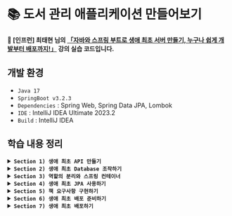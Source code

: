 # 📚 도서 관리 애플리케이션 만들어보기
#### 📣 [인프런] 최태현 님의 [「자바와 스프링 부트로 생애 최초 서버 만들기, 누구나 쉽게 개발부터 배포까지!」](https://inf.run/Hywa) 강의 실습 코드입니다.

## 개발 환경
* `Java 17`
* `SpringBoot v3.2.3`
* `Dependencies` : Spring Web, Spring Data JPA, Lombok
* `IDE` : IntelliJ IDEA Ultimate 2023.2
* `Build` : IntelliJ IDEA

## 학습 내용 정리

<details>
  
**<summary> `Section 1) 생애 최초 API 만들기` </summary>**
### ✔️ 스프링 프로젝트 시작하기
#### 스프링 프로젝트를 시작하는 첫 번째 방법
* 이미 만들어져 있는 스프링 프로젝트를 다운받아 IntelliJ를 통해 열기
* 다운로드가 완료되면, LibraryAppApplication 클래스를 찾아 실행 (경로 : src/main/java/패키지명/LibraryAppApplication.java)


#### 스프링 프로젝트를 시작하는 두 번째 방법
* [spring initializr](https://start.spring.io/) 이용하기
  ##### 1️⃣ 빌드 툴 설정
  ##### 2️⃣ 언어 선택
  ##### 3️⃣ 스프링 부트 버전 선택
  * 옆에 알파벳이 붙지 않은 가장 최신 버전 선택하기 ➡️ 알파벳이 붙어있다는 의미는 아직 개발 중이거나 테스트 중인 오픈베타버전으로 안정성이 떨어질 수 있음
  ##### 4️⃣ 프로젝트 메타 데이터 작성
  * Group : 프로젝트 그룹
  * Artifact : 최종 결과물의 이름
  * Name : 프로젝트 이름
  * Description : 프로젝트 설명
  * Package name : 패키지 이름
  * Packaging : 패키징 방법 (➡️ Spring Boot는 톰캣이 내장되어 있어 Jar 선택)
  * Java : 자바 버전
  ##### 5️⃣ 의존성 설정
  * 프로젝트에서 사용하는 라이브러리/프레임워크 설정
    * 📚 라이브러리 : 프로그래밍을 개발할 때 미리 만들어져 있는 기능을 가져다 사용하는 것
    * 📚 프레임워크 : 프로그래밍을 개발할 때 미리 만들어져 있는 구조에 코드를 가져다 끼워 넣는 것

  이렇게 설정을 모두 마쳤으면, Generate를 눌러 프로젝트를 만들어주자. 다운로드 된 압축 파일을 해제하고 적절한 위치로 옮겨 IntelliJ로 열어주면 된다 !

### ✔️ @SpringBootApplication과 서버
LibraryAppApplication 클래스를 살펴보자.

```java
@SpringBootApplication
public class LibraryAppApplication {
  public static void main(String[] args) {
    SpringApplication.run(LibraryAppApplication.class, args);
  }
}
```
* `@SpringBootApplication` : 스프링을 실행시키기 위해 필요한 다양한 설정들을 자동으로 해주는 애노테이션
* `class` : Java에서 모든 코드는 class 안에 있어야 하고, static 메서드인 main 메서드가 이 안에 존재
* `SpringApplication.run(LibraryAppApplication.class, args);` : 서버를 실행하는 코드

#### 🙋🏻 서버란 무엇일까?
* 어떠한 기능을 제공하는 프로그램
* 클라이언트로부터 요청을 받아 결과 반환

### ✔️ 클라이언트가 컴퓨터를 통해 서버에 요청하는 과정 알아보기
#### 🙋🏻 네트워크란 무엇일까? 
<p>네트워크를 이해하기 위해 A 부족과 B 부족이 존재하는 이세계를 생각해보자. </p>
<p>이세계는 주소 체계와 택배 시스템이 잘 발달되어 있어 주소를 통해 택배를 보낼 수 있다고 하자.</p>

```text
B부족 감자동 곰로 13번길 2에 사는 둘째  
```

<p>하지만 이렇게 복잡한 주소 체계는 외우기 어렵다 💦 '파란집에 사는 둘째'라고 더 간단하게 부를 수 있다.</p>

<p>이세계 뿐만 아니라 현실 세계도 마찬가지다 ! 현실 세계의 컴퓨터는 각각 고유 주소 (IP)를 가지고 있다. 그리고 택배 시스템처럼 인터넷이 잘 발달되어 있어 우리는 인터넷을 통해 데이터를 주고 받을 수 있다.</p>

```text
IP 244.66.51.9, port : 3000 
```
<p>여기서 port 번호는 '파란집에 사는 둘째'이고, IP는 자세한 주소를 나타낸다. </p>
<p>BUT, 우리는 인터넷에 접속할 때 일반적으로 IP 주소와 port 번호를 입력하지 않는다. 아래와 같이 도메인 이름을 입력하여 접속할 것이다. (➡️ DNS : Domain Name System)</p>

```text
spring.com:3000 
```

### ✔️ HTTP와 API란 무엇인가?!
#### 🙋🏻 HTTP는 무엇일까?
<p>우리는 택배를 보내려면 운송장이라는 표준이 있어야 한다.</p>

```text
내놓아라 파란집 둘째, 포션 빨강색 2개
```

* `내놓아라` : 운송장을 받는 사람에게 요청하는 **행위**
* `파란집` : 운송장이 가는 집
* `둘째` : 운송장을 받는 사람
* `포션` : 운송장을 받는 사람에게 원하는 **자원**
* `빨강색 2개` : 자원의 세부 조건

여기서 행위와 자원은 빨간집에 운송장을 보내기 전에 **약속**해야 한다.

<p>현실 세계에도 데이터를 받는 표준인 HTTP(HyperText Transfer Protocol)가 존재한다. </p>

#### 예시 1️⃣

  ```text
  GET /portion?color=red&count=2
  Host: spring.com:3000
  ```
  
  * `GET` : HTTP 요청을 받는 컴퓨터에게 요청하는 행위 (**HTTP Method**)
  * `/portion` : HTTP 요청을 받는 컴퓨터에게 원하는 자원 (**Path**)
  * `?`, `&` : 구분 기호
  * `color=red`, `count=2` : 자원의 세부 조건 (**Query String**)
  * `Host: spring.com:3000` : HTTP 요청을 받는 컴퓨터와 프로그램 정보

#### 예시 2️⃣

  ```text
  POST /oak/leather
  Host: spring.com:3000

  오크가죽정보
  ```
  
  * `POST` : HTTP 요청을 받는 컴퓨터에게 요청하는 행위 (**HTTP Method**)
  * `/oak/leather` : HTTP 요청을 받는 컴퓨터에게 원하는 자원 (**Path**)
  * `오크가죽정보` : 실제 저장할 오크 가죽 정보 (**Body**)
  * `Host: spring.com:3000` : HTTP 요청을 받는 컴퓨터와 프로그램 정보

  현실 세계에서도 마찬가지로 행위와 자원은 HTTP 요청을 보내기 전에 약속해야 한다.

#### 📚 정리
* 정보를 보내는 방법 2가지 존재 (➡️ Query String & Body)
  * `GET`(데이터 요청), `DELETE`(데이터 삭제) : Query String
  * `POST`(데이터 저장), `PUT`(데이터 수정) : Body

#### 🙋🏻 API(Application Programming Interface)는 무엇일까?
<p>클라이언트와 서버는 HTTP를 주고 받으며 기능을 수행하는데, 이때 정해진 규칙을 의미하는 API</p>

##### HTTP 요청 문법
* 첫째줄 : HTTP Method와 Path, (Query)를 작성하고 필요하다면 HTTP Version도 작성
* 둘째줄 : Header 영역으로, 어디로 보낼지 도메인 + 포트 번호로 Host 작성 (여러 줄 가능)
* Body가 있을 경우, 한 줄 띄우고 작성 (여러 줄 가능)

##### URL (Uniform Resource Locator)

```text
프로토콜://도메인(혹은 IP주소):포트번호/자원경로?쿼리(추가정보)
```

##### HTTP 응답
<p>우리는 HTTP 요청 방법에 대해 살펴보았다.</p>

#### 🙋🏻 그럼 들어온 요청에 대한 응답은 어떻게 하는 걸까?
* `서버` : 요청에 대한 응답을 제공하는 컴퓨터
  * ✨ **상태 코드**를 통해 응답
  * 응답시, Body에 추가 정보 담을 수 있음
  * HTTP 요청과 동일한 구조
    * 첫째줄 : 상태 코드
    * 둘째줄 : Header 영역 (여러 줄 가능)
    * Body가 있을 경우, 한 줄 띄우고 작성 (여러 줄 가능)   

* `클라이언트` : 요청을 한 컴퓨터

### ✔️ API 개발하고 테스트하기

<p>API를 개발하기 전에는 API 스펙을 살펴봐야 한다. </p>
<p>HTTP Method와 path를 결정하고, 데이터를 전달하기 위해 쿼리를 사용할 것인지 아니면 바디를 사용할 것인지, 결과는 어떤 형태로 줄 것인지를 고민해서 결정해야 한다.</p>

#### 1️⃣ GET API
  #### ➕ 덧셈 API
  * HTTP Method : `GET`
  * HTTP Path : `/add`
  * 쿼리 사용
    * `int number1`
    * `int number2`
  * 결과 반환
    * `int 쿼리로 들어온 두 숫자의 합`   

  #### 📍 Controller 
  * `@RestController` : 주어진 class를 Controller로 등록 (Controller : API의 진입 지점)
  * `@GetMapping(“/add”)` : 아래 함수를 HTTP Method가 `GET` 이고, HTTP path가 `/add`인 API로 지정
  * `@RequestParam` : 주어진 쿼리를 함수 파라미터로 넣음
    * 단일 타입으로 넣을 수도 있지만, request DTO를 생성하여 객체 넣기도 가능 (➡️ 이때 애노테이션 생략) 

#### 2️⃣  API
<p>HTTP Body 사용법 연습을 위해 곱셈 기능을 로 작성해보자. (원래  API는 어떤 값을 저장한다는 의미이기 때문에 적절한 방법은 아니다 😅)</p>
  
  #### ➕ 곱셈 API
  * HTTP Method : `POST`
  * HTTP Path : `/multiply`
  * HTTP Body (JSON)
    
    ```text
    {
      “number1”: 숫자,
      “number2”: 숫자
    }
    ```

    * JSON (**J**ava**S**cript **O**bject **N**otation)
      * 중괄호를 사용하여 `"key": "value"`로 표기하는 객체 표기법
      * 쉼표로 속성 구분
      * Java의 Map<Object, Object>와 유사
  * 결과 반환
    * `Body로 들어온 두 숫자의 곱`   

  #### 📍 Controller 
  * `@PostMapping(“/multiply”)` : 아래 함수를 HTTP Method가 `POST` 이고, HTTP path가 `/multiply`인 API로 지정
  * `@RequestBody` : HTTP Body로 들어오는 JSON을 파라미터로 넘긴 객체(DTO)로 변경
    * DTO에는 JSON의 key값이 명시되어야 하며, 각 속성은 key값과 동일하게, 타입도 value의 타입에 따라 작성 

### ✔️ 도서 관리 어플리케이션 API 개발
#### 주요 기능
* 👤 `사용자`
  * 도서관 사용자를 등록할 수 있습니다.
  * 등록된 사용자 목록을 조회할 수 있습니다.
  * 사용자의 이름을 변경할 수 있습니다.
  * 등록된 사용자를 삭제할 수 있습니다.
 
* 📖 `도서`
  * 도서관에 책을 등록 및 삭제할 수 있습니다.
  * 사용자는 등록된 도서를 대출/반납할 수 있습니다.
    * 다른 사용자가 대여 중인 책은 빌릴 수 없습니다.  

#### 📍 도서관 사용자 등록 
  #### 👤 유저 생성 API
  * HTTP Method : `POST`
  * HTTP Path : `/user`
  * HTTP Body (JSON)
  
    ```text
      {
        “name”: String (null X),
        “age”: Integer
      }
    ```
    * String : null 허용 ➡️ 검증 로직 필요
    * Integer : null 허용 (int : null 허용 X)
    
  * 결과 반환 X
    * `200 OK` 상태 코드

   
  #### 로직
   ##### 1️⃣ API 호출
   ##### 2️⃣ User 클래스의 인스턴스 생성
   ##### 3️⃣ 생성한 데이터 List에 저장

   ```java
      @RestController
      public class UserController {
        private final List<User> users = new ArrayList<>();

        @PostMapping("/user")
        public void saveUser(@RequestBody UserCreateRequest request) {
          User newUser = new User(request.getName(), request.getAge());
          users.add(newUser);
        }
      }
   ```

#### 📍 사용자 목록 조회
  #### 👤 유저 조회 API
  * HTTP Method : `GET`
  * HTTP Path : `/user`
  * 쿼리 : X (➡️ API 호출시, 전체 User 데이터를 줄 것이므로)
  * 결과 반환

    ```text
      [{
        “id”: Long,
        “name”: String (null X),
        “age”: Integer
      }, ...]
    ```
  ##### 🤔 어떻게 결과를 JSON으로 반환할 수 있을까?
  <p>파라미터로 넘기는 객체(DTO)에 getter가 있다면, Controller에서 객체를 반환시 JSON으로 응답이 가능하다. </p>
  
  ➡️ `@RestController`를 클래스에 붙여준 덕분에 가능한 일 !
  
  ##### 🤔 Id는 무엇일까?
  <p>Id란 데이터 별로 겹치지 않는 유일한 번호를 의미한다. API 스펙에 Id가 있다는 것은 User 별로 고유한 번호를 API 응답 결과로 반환하기 위함이다.</p>
  <p>여기서는 List에 담겨 있는 User의 순서를 Id로 설정하자.</p>

  #### 로직
   ##### 1️⃣ API 호출
   ##### 2️⃣ List로 저장된 유저 정보 반환

   ```java
        @GetMapping("/user")
        public List<UserResponse> getUsers() {
          List<UserResponse> responses = new ArrayList<>();
          for (int i = 0; i < users.size(); i++) {
            responses.add(new UserResponse(i + 1, users.get(i)));
          }
          return responses;
        }
   ```


### 📚 Section 1 학습 내용
#### 1️⃣ 스프링 프로젝트를 시작하고 실행할 수 있다.
#### 2️⃣ 네트워크, IP, 도메인, 포트, HTTP 요청과 응답 구조, 클라이언트 - 서버 구조, API와 같은 기반 지식을 배울 수 있었다.
#### 3️⃣ Spring Boot에서 GET API와 POST API를 만드는 방법에 대해 학습하였다.

#### ⚠️ 우리가 개발한 API의 문제점
<p>User 정보는 메모리에서만 유지되고 있기 때문에 서버를 재시작하면, User 정보가 날라간다 !</p>
<p>따라서 데이터가 날라가는 문제점을 해결하기 위해 DB를 사용해보자.</p>
 
</details>


<details>
  
**<summary> `Section 2) 생애 최초 Database 조작하기` </summary>**
### ✔️ Database와 MySQL
<p>지금까지 우리는 User 정보를 RAM (임시 기억 장치)에 저장했다. 그래서 서버가 종료되면, RAM에 있는 모든 정보가 사라져 User 정보가 날라갔다.</p>
<p>데이터가 날라가지 않도록 하기 위해 DISK (장기 기억 장치)에 정보를 저장할 수 있도록 해보자. 이럴 때 사용하는 것이 Database이다 !</p>

#### 📍 Database
<p>Database란, 데이터를 구조화 시켜 저장하는 장치이다. 대표적으로 RDB의 MySQL이 있다.</p>

  * RDB (Relational Database) : 데이터를 표처럼 구조화 시켜 저장 (예 : MySQL)
  * SQL (Structured Query Language) : 표처럼 구조화된 데이터를 조회하는 언어

<p>MySQL을 사용해 데이터에 접근해보자.</p>

### ✔️ MySQL에서 테이블 만들기
#### 📍 DDL (Data Definition Language)
  * 데이터베이스 만들기
  ```sql
  $> create database [데이터베이스 이름];
  ```

  * 데이터베이스 목록 보기
  ```sql
  $> show databases;
  ```

  * 데이터베이스 지우기
  ```sql
  $> drop databases [데이터베이스 이름];
  ```

  * 데이터베이스 접속하기
  ```sql
  $> use [데이터베이스 이름];
  ```

  * 테이블 목록 보기
  ```sql
  $> show tables;
  ```

  * 테이블 만들기
  ```sql
  $> create table [테이블 이름] ( 
  [필드1 이름] [타입] [부가조건], 
  [필드2 이름] [타입] [부가조건], 
  ...
  primary key ([필드이름]) 
  );
  ``` 

  * 테이블 제거하기
  ```sql
  $> drop table [테이블 이름];
  ```

#### 📍 MySQL 타입 살펴보기
  ##### 정수 타입
  * tinyint : 1byte
  * int : 4byte
  * bigint : 8byte
  
  ##### 실수 타입
  * double : 8byte
  * decimal(A, B) : 소수점을 B개 가지고 있는 전체 A자리 실수

  ##### 문자열 타입
  * char(A) : A글자가 들어갈 수 있는 고정된 문자열
  * varchar(A) : 최대 A글자가 들어갈 수 있는 문자열

  ##### 날짜, 시간 타입
  * date : `yyyy-MM-dd`
  * time : `HH:mm:ss`
  * datetime : `yyyy-MM-dd HH:mm:ss`

### ✔️ 테이블 데이터 조작하기
#### 📍 DML (Data Manipulation Language)
  * 데이터 삽입
  ```sql
  $> INSERT INTO [테이블 이름] (필드1이름, 필드2이름, ...) VALUES (값1, 값2, ...)
  ```

  * 데이터 조회
  ```sql
  $> SELECT * FROM [테이블 이름]; # * 대신 필드 이름 작성 가능
  ```

  ```sql
  # 특정 조건을 걸어 조회
  $> SELECT * FROM [테이블 이름] WHERE [조건];
  ```

  * 데이터 업데이트
  ```sql
  $> UPDATE [테이블 이름]
  SET 필드1이름=값, 필드2이름=값, ... WHERE [조건];
  # [조건]이 없으면, 모든 데이터 업데이트
  ```

  * 데이터 삭제
  ```sql
  $> DELETE FROM [테이블 이름] WHERE [조건];
  # [조건]이 없으면, 모든 데이터 삭제
  ```

### ✔️ Spring에서 Database 사용하기
#### 📍`application.yml` 파일 만들기
* `application.properties`에 DB 설정 정보 기입도 가능
  ```yml
  spring:
    datasource:
      url: "jdbc:mysql://localhost/library"
      username: "root"
      password: "1234"
      driver-class-name: com.mysql.cj.jdbc.Driver
  ```
  * url : 연결할 데이터베이스 주소
    * `jdbc:mysql://` : jdbc를 이용해 mysql 접근
    * `localhost` : 접근하려는 mysql은 localhost에 있음
    * `/library` : 접근하려는 데이터베이스는 library
  * username : mysql에 접근하기 위한 계정명
  * password : mysqp에 접근하기 위한 비밀번호
  * driver-class-name : 데이터베이스 접근시 사용할 프로그램 

#### 📍 유저 생성 API 리팩토링
  ##### 1️⃣ User 테이블 생성
  ##### 2️⃣ JdbcTemplate을 이용해 sql 날리기
  * JdbcTemplate을 final 변수를 만들고 생성자를 만들어두면, 스프링이 알아서 JdbcTemplate을 넣어줌
  ##### 3️⃣ sql을 문자열로 입력 후, 값이 들어갈 부분에 ? 넣기
  * ? 사용시, 유동적으로 값 변경 가능
  * 이 문자열을 JdbcTemplate의 update 메서드에 담음 (➡️ JdbcTemplate의 update 메서드는 insert, update, delete 쿼리에 적용 가능)  

#### 📍 유저 조회 API 리팩토링
  ```java
  jdbcTemplate.query(sql, RowMapper 구현 익명클래스)
  ```
  * query를 사용하면, select 쿼리를 날릴 수 있음
  * 구현 익명클래스 안에는 ResultSet에 getType("필드이름")을 사용해 실제 값을 가져올 수 있음
    * 익명클래스는 람다식을 이용하면 더 간단하게 표현 가능 !

### ✔️ 유저 업데이트 API, 삭제 API 개발과 테스트
#### 📍 도서관 사용자 이름 변경 
  #### 👤 유저 업데이트 API
  * HTTP Method : `PUT`
  * HTTP Path : `/user`
  * HTTP Body (JSON)
  
    ```text
      {
        "id": Long,
        "name": String
      }
    ```
    
  * 결과 반환 X
    * `200 OK` 상태 코드
   
  #### 로직
   ##### 1️⃣ API 호출
   ##### 2️⃣ UPDATE 쿼리를 통해 jdbcTemplate의 update 메서드에 넘겨줌

   ```java
      @RestController
      public class UserController {
        @PutMapping("/user")
        public void updateUser(@RequestBody UserUpdateRequest request) {
          String sql = "UPDATE user SET name = ? WHERE id = ?";
          jdbcTemplate.update(sql, request.getName(), request.getId());
      }
   ```

#### 📍 도서관 사용자 삭제 
  #### 👤 유저 삭제 API
  * HTTP Method : `DELETE`
  * HTTP Path : `/user`
  * 쿼리
    * 문자열 name (삭제할 사용자 이름) 
  * 결과 반환 X
    * `200 OK` 상태 코드
   
  #### 로직
   ##### 1️⃣ API 호출
   ##### 2️⃣ DELETE 쿼리를 통해 jdbcTemplate의 update 메서드에 넘겨줌

   ```java
      @RestController
      public class UserController {
        @DeleteMapping("/user")
        public void deleteUser(@RequestParam String name) {
          String sql = "DELETE FROM user WHERE name = ?";
          jdbcTemplate.update(sql, name);
      }
   ```

### ✔️ 유저 업데이트 API, 삭제 API 예외 처리하기
<p>존재하지 않는 유저를 업데이트나 삭제하려고 할 때, 예외가 발생하도록 수정해보자.</p>
  
   ```java
     String readSql = "SELECT * FROM user WHERE id = ?";
     boolean isUserNotExist = jdbcTemplate.query(readSql, (rs, rowNum) -> 0, request.getId()).isEmpty();
     if (isUserNotExist) {
       throw new IllegalArgumentException();
     }
   ```

  #### 로직
   ##### 1️⃣ id를 기준으로 유저가 존재하는지 확인하는 sql을 날려 DB 데이터 유무 체크 
   ##### 2️⃣ 있으면 다음 로직 수행, 없으면 예외 발생
   
### 📚 Section 2 학습 내용
#### 1️⃣ 데이터베이스를 통해 서버 재시작하면 데이터가 사라지는 문제를 해결할 수 있었다.
#### 2️⃣ SQL을 이용하여 MySQL 데이터베이스를 조작할 수 있다.
#### 3️⃣ 스프링 서버를 이용해 데이터베이스에 접근하고 데이터를 저장, 조회, 업데이트, 삭제할 수 있다.
#### 4️⃣ API 예외 상황을 이해하고 예외를 처리할 수 있다.

#### ⚠️ 우리가 개발한 API의 문제점
<p>한 클래스인 Controller가 많은 역할을 담당하며, 여러 비즈니스 로직이 통합되어 있다.</p>
<p>추가로 구현해야 할 요구사항이 늘어날수록 코드 수정은 복잡해질 것이다. 따라서 이런 문제를 어떻게 해결할 수 있을지 고민해보자.</p>
</details>


<details>
  
**<summary> `Section 3) 역할의 분리와 스프링 컨테이너` </summary>**
### ✔️ Clean Code의 중요성
<p>코드란, 요구사항을 표현하는 언어이다. 개발자의 중요한 업무 중 하나는 요구사항 구현을 위해 코드를 읽고 작성한다는 것이다.</p>
<p>여기서 핵심은 읽는다는 것이다 ! 다른 사람이 작성한 코드를 읽는 경우가 많고, 내가 오래 전에 작성한 기억나지 않는 코드를 읽을 때도 있다.</p>
<p>🌟 따라서 누구나 쉽게 코드를 읽고 이해할 수 있도록 클린 코드 작성은 중요하다 🌟</p>

#### 📍 Clean Code
<p>클린 코드 가이드 라인을 살펴보자.</p>

* 함수는 최대한 작게 만들고 한 가지 일만 수행하는 것이 좋다.
* 클래스는 작아야 하며 하나의 책임만을 가져야 한다.

<p>지금까지 작성한 Controller 클래스는 3가지 역할을 담당하고 있다.</p>

    1. API 진입 지점
    2. 예외 처리
    3. DB 통신

<p>♻️ Controller를 3단 분리 해보자</p>

### ✔️ Controller 3단 분리하기
#### 📍 Layered Architecture
<p>Controller, Service, Repository 각 클래스가 각자의 역할을 가지고 겹겹이 쌓인 구조</p>
  
  ##### Controller
  * 클라이언트의 요청 및 응답 처리
  * Service에게 요청에 대한 처리 전담
  
  ##### Service
  * 사용자 요구사항 처리
  * DB 정보 필요시, Repository에게 전담
  * Controller와 Repository 사이를 연결하는 역할
  
  ##### Repository
  * DB 관리 (연결, 해제, 자원 관리)
  * DB CRUD (Create, Read, Update, Delete) 작업 처리

### ✔️ UserController와 스프링 컨테이너
#### 📍 UserController
이전에 작성한 `UserController`를 살펴보면, 의아한 부분이 존재한다.

   ```java
    @RestController
    public class UserController {

     private final UserService userService;

     public UserController(JdbcTemplate jdbcTemplate) {
       this.userService = new UserService(jdbcTemplate);
     }

    }
   ```

  <p> 🙋🏻 현재 UserController에 존재하는 메서드를 API의 진입 지점으로 사용하고 있다. 상식적으로 클래스 안에 있는 함수를 사용하기 위해서 객체화 (인스턴스화)가 필요하다 !</p> 
  
    🤔 질문 1. UserController를 현재 객체화 하지 않고 있는데, 어떻게 API의 진입 지점으로 사용하는 것일까?

  
  <p> 🙋🏻 UserController의 생성자는 JdbcTemplate을 의존하고 있다. 하지만 우리는 JdbcTemplate에 대해 처리한 적이 없다 !</p>
  
     🤔 질문 2. UserController는 어떻게 JdbcTemplate을 가져오는 걸까?

#### 📍 `@RestController`  
<p>이 애노테이션은 UserController 클래스를 API의 진입 지점으로 만들어 줄 뿐만 아니라, 스프링 빈으로 등록 시켜준다. </p>

#### 🫛 스프링 빈
<p>우리가 스프링 부트로 만든 프로젝트를 실행하면, 서버가 동작하게 된다. 그러면 서버 내부에 거대한 컨테이너를 만들어준다. 그리고 컨테이너 안에는 클래스가 들어가게 되는데, 이 클래스를 스프링 빈이라고 부른다 !</p> 

<p>클래스가 들어갈 때, 이 빈을 식별할 수 있는 이름이나 타입과 함께 다양한 정보들을 함께 저장한다. 이때 인스턴스화도 함께 이루어지게 된다.</p>

<p>JdbcTemplate 역시 스프링 빈으로 등록되어 있기 때문에 스프링 컨테이너 내부에 존재하게 된다.</p>

#### 따라서 스프링 컨테이너는 `UserController`를 인스턴스화 할 때, `JdbcTemplate`을 컨테이너 내부에서 찾아서 가져올 수 있었던 것이다 ! 

     🤔 그럼 누가 JdbcTemplate을 스프링 빈으로 등록해준걸까?

<p>바로 build.gradle의 spring-boot-starter-data-jpa 의존성이 JdbcTemplate을 스프링 빈으로 미리 등록해준 것이다. </p>

   ```gradle
    dependencies {
      implementation 'org.springframework.boot:spring-boot-starter-data-jpa'
    }
   ```

<p>위의 내용을 정리해보자 ! 우리가 서버를 시작하게 되면 다음과 같은 일이 순차적으로 일어난다.</p>

    1. 스프링 컨테이너 시작
    2. 기본적으로 많은 스프링 빈이 컨테이너에 등록됨
    3. 개발자가 직접 설정해준 스프링 빈 등록
    4. 필요한 의존성 자동 설정

#### 🫛 Repository와 Service 스프링 빈 등록하기
<p>Repository와 Service를 스프링 빈으로 등록하는 방법은 아주 간단하다 !</p>

##### Repository 클래스는 `@Repository` 애노테이션을 클래스 위에 붙여주고, Service 클래스는 `@Service` 애노테이션을 클래스 위에 붙여주기만 하면 빈으로 등록이 된다. 

##### 그럼 이제 `Controller` 입장에서도 `Service`가 스프링 빈이니 굳이 직접 `new` 연산자를 통해 인스턴스화 해줄 필요가 없다 ! 컨테이너가 알아서 처리해줄 것이다.

##### 또한 `Repository`가 `JdbcTemplate`을 직접 가지고 있기 때문에 `Controller`는 `JdbcTemplate`를 가지고 있을 필요가 없어지게 된다. 그럼 `Controller`는 아래와 같이 변경될 것이다.

#### 📍 UserController
   ```java
    @RestController
    public class UserController {

     private final UserService userService;

     public UserController(UserService userService) {
       this.userService = userService;
     }

    }
   ```

#### `Controller` - `Service` - `Repository` 클래스가 스프링 빈으로 등록되는 과정을 정리해보자.
<p>스프링 서버가 시작되면,</p>

    1. 의존성에 의해 빈으로 등록된 JdbcTemplate이 스프링 컨테이너로 들어간다.
    2. JdbcTemplate의 의존성을 가진 UserRepository가 빈으로 등록된다.
    3. UserRepository를 의존하는 UserService가 빈으로 등록된다.
    4. UserService를 의존하는 UserController가 빈으로 등록된다.

#### 🤔 코드가 깔끔해진 것 같긴 한데 ... 스프링 컨테이너를 사용하는 이유에 대해 자세히 알아보자 !

### ✔️ 스프링 컨테이너
<p>아래와 같은 요구사항이 있다고 하자.</p>

> 책 이름을 메모리에 저장하는 API를 구현하라. Controller만 스프링 빈으로 등록하고 Service와 Repository는 스프링 빈이 아니어야 한다.

<p>우리는 먼저 Book 객체를 만들고 BookController, BookService, BookMemoryRepository를 만들 것이다. 그리고 BookMemoryRepository를 의존하는 BookService는 아래와 같이 객체를 생성할 것이다.</p>

#### 📍 BookService
   ```java
    public class BookService {
      private final BookMemoryRepository bookRepository = new BookMemoryRepository();
    }
   ```

<p>이제 Memory가 아닌 MySQL과 같은 DB를 사용하기로 요구사항이 변경되었다고 가정하자. 그리고 JdbcTemplate은 Repository가 바로 설정할 수 있다고 하자. 그럼 아래와 같은 일이 일어날 것이다.</p>

    1. BookMemoryRepository 대신 BookMySqlRepository가 새로 생길 것이다.
    2. Repository가 변경됨에 따라 BookService도 변경될 것이다.

#### 🤔 Repository의 역할만 변경하고 싶은데 Service 변경을 최소화할 수 있는 방법은 없을까?
  
  #### 📍 Java의 인터페이스
  <p>인터페이스를 도입하게 되면 코드는 아래와 같이 변경된다.</p>

  ##### 📍 BookService
  ```java
    public class BookService {
      private final BookRepository bookRepository = new BookMemoryRepository();
    }
   ```

  ##### 📍 BookRepository
  ```java
    public interface BookRepository {
      public void save(String bookName);
    }
   ```

  ##### 📍 BookMemoryRepository
  ```java
    public class BookMemoryRepository implements BookRepository {
      private final List<String> books = new ArrayList();

      @Override
      public void save(String bookName) {
        books.add(bookName);
      }

    }
   ```  

  ##### 📍 BookMySqlRepository
  ```java
    public class BookMySqlRepository implements BookRepository {
      private final List<String> books = new ArrayList();

      @Override
      public void save(String bookName) {
        // jdbcTemplate.....
      }

    }
   ```

<p>인터페이스의 도입으로 Service 코드 변경을 최소화 하였다 !</p>

##### 만약 Repository를 쓰는 Service 코드가 수백 개 클래스에 있다면, Repository 변경시 Service 코드를 하나하나 수정하는 것은 여전히 어려울 것이다 😢

#### 🤔 그렇다면 Repository를 변경하더라도 Service를 완전히 변경하지 않는 방법은 없을까?
<p>➡️ 이 고민에 대한 해결책이 바로 스프링 컨테이너이다 !</p>

#### 📍 제어의 역전(IoC, Inversion of Control)

> 스프링 컨테이너가 Service 대신 Repository를 인스턴스화 해주고, 그때 그때 알아서 어떤 Repository 클래스를 사용할지 결정해주는 방식

#### 📍 의존성 주입(DI, Dependency Injection)

> * 스프링 컨테이너가 Repository 클래스를 선택해서 Service에 넣어주는 과정
> * `@Primary` 애노테이션을 이용해 우선권 제어 가능

### ✔️ 스프링 컨테이너를 다루는 방법
<p>스프링 빈으로 등록하는 또다른 방법과 스프링 빈을 주입받는 방법을 살펴보자.</p>

#### 🫛 스프링 빈으로 등록하기
  ##### 📍`@Configuration`, `@Bean`
  > * `@Configuration` : 클래스에 붙여주는 애노테이션,  `@Bean`과 함께 사용
  > * `@Bean` : 메서드에 붙여주는 애노테이션, 해당 메서드에서 반환되는 객체를 스프링 빈으로 등록, 스프링 컨테이너가 필요한 의존성 주입 가능

  #### 🤔 우리는 앞서 `@Service`, `@Repository` 애노테이션을 붙여 스프링 빈으로 등록했는데 이 애노테이션은 언제 사용하는 걸까? `@Configuration` + `@Bean` 애노테이션은 또 언제 사용하는 걸까?
  
  <p>정리하면 아래와 같다.</p>
  
  > * `@Service`, `@Repository` : 개발자가 직접 만든 클래스를 스프링 빈으로 등록할 때
  > * `@Configuration` + `@Bean` : 외부 라이브러리나 프레임워크에 만들어져 있는 클래스를 스프링 빈으로 등록할 때
  
  ##### 📍 `@Component`
  > * 주어진 클래스를 컴포넌트로 간주
  > * 스프링 서버 시작할 때 컴포넌트 자동 감지
  > * Controller, Service, Repository가 모두 아니고 개발자가 직접 작성한 클래스를 스프링 빈으로 등록할 때 사용 
  > * `@RestController` / `@Service` / `@Repository` / `@Configuration` 모두 `@Component` 애노테이션을 가지고 있어 지금까지 스프링 서버 실행시 애노테이션이 자동 감지 되었던 것이다 😲

#### 🫛 스프링 빈 주입 받기
  <p>빈을 주입받는 방법은 3가지가 존재한다.</p>
  
  ##### 1️⃣ 생성자를 이용한 주입 방법 (권장)
  ##### 2️⃣ setter와 `@Autowired`
  ```java
    private JdbcTemplate jdbcTemplate;

    @Autowired // 스프링 컨테이너에 있는 스프링 빈을 찾아 setter에 넣어주는 애노테이션
    public void setJdbcTemplate(JdbcTemplate jdbcTemplate) {
      this.jdbcTemplate = jdbcTemplate;
    }
  ```
  
  ##### 3️⃣ 필드에 직접 `@Autowired` 사용
  ```java
    @Autowired
    private JdbcTemplate jdbcTemplate;
  ```

  ##### 📍 `@Qualifier`
  > * `@Primary` 애노테이션이 없는 상황에서 주입 받는 쪽이 특정 스프링 빈을 선택할 수 있게 해주는 애노테이션
  > * 스프링 빈을 사용하는 쪽과 스프링 빈을 등록하는 쪽 모두 사용 가능 ➡️ `@Qualifier` 애노테이션에 적어준 값이 같은 것끼리 연결

  #### 🤔 그렇다면 `@Primary`와 `@Qualifier` 애노테이션 중 누가 우선순위가 높을까?
  > 스프링 빈을 사용하는 쪽에서 직접 적어준 `@Qualifier`가 이긴다 !

### 📚 Section 3 학습 내용
#### 1️⃣ 클린코드의 중요성에 대해 이해하고, 기존 Controller 코드를 Layered Architecture로 분리했다.
#### 2️⃣ 스프링 컨테이너와 스프링 빈이 무엇인지 알아보고, 어떤 애노테이션을 통해 주입 받고 빈으로 등록할 수 있는지 학습하였다.
</details>


<details>
  
**<summary> `Section 4) 생애 최초 JPA 사용하기` </summary>**
### ✔️ 문자열 SQL 직접 사용의 한계
  <p>지금까지 우리는 데이터베이스에 접근하기 위해 Repository에 직접 SQL을 작성하였다. 하지만 이렇게 문자열로 작성하면 다음과 같은 문제가 발생할 수 있다.</p>

  ##### 1️⃣ 문자열을 직접 작성하기 때문에 오타가 날 수 있으며, 실수를 인지하는 시점이 느리다.
  ##### 2️⃣ 특정 데이터베이스에 종속적이기 때문에 데이터베이스 변경이 어려울 수 있다.
  ##### 3️⃣ 보통 테이블당 기본적으로 CRUD 쿼리를 작성하게 되는데, 단순 반복 작업이 많아지게 된다.
  ##### 4️⃣ 데이터베이스의 테이블과 객체는 패러다임이 다르다. (예 : 연관관계, 상속)

  <p>이런 어려움 속에서 등장한 것이 바로 JPA이다 !</p>

  #### 📍 JPA (Java Persistence API)
  > * 자바 진영의 ORM (Object-Relational Mapping) 기술 표준
  > * 객체와 관계형 데이터베이스의 테이블을 짝지어 데이터를 영구적으로 저장할 수 있도록 정한 Java 진영의 규칙
  > * Hibernate : JPA를 구현한 구현체, 내부적으로 JDBC 사용

### ✔️ 테이블에 대응되는 Entity Class 만들기
  <p>이제 User 테이블과 User 클래스를 매핑시켜보자 !</p>
  
  ##### 1️⃣ User 객체에 `@Entity` 애노테이션 붙이기
  > 🙋🏻 Entity란?
  > * 저장되고 관리되어야 하는 데이터
  > * 서버가 동작할 때 User 객체와 User 테이블을 같은 것으로 간주

  ##### 2️⃣ User 테이블에만 존재하는 id를 User 객체에 추가하기
  <p>현재 User 테이블은 id가 primary key이고, auto_increment가 적용되어 있다. 이 부분을 자바 코드에 적용하기위해 아래와 같은 애노테이션을 User 객체에 추가하자.</p> 
  
  > `@Id` : 이 필드를 primary key로 간주
  
  > `@GeneratedValue`
  > * primary key는 데이터베이스에서 자동으로 생성해주기 때문에 필요한 애노테이션
  > * 데이터베이스마다 다른 자동 생성 전략 (MySQL의 auto_increment는 IDENTITY 전략과 매칭 

  ##### ⚠️ JPA에 의해 테이블과 매핑된 객체는 기본 생성자 반드시 필요

  ##### 3️⃣ `@Column` 애노테이션 추가
  >* nullable : 필드에 null이 들어갈 수 있는지 여부
  >* length : 길이 제한
  >* name : 데이터베이스에서의 Column 이름 설정 (➡️ 필드 이름과 동일할 경우 생략 가능)
  
  #### 📍 User 객체
  ```java
    @Entity
    public class User {
        
      @Id
      @GeneratedValue(strategy = GenerationType.IDENTITY)
      private Long id = null;

      @Column(nullable = false, length = 20, name = "name")
      private String name;
      private Integer age;

      protected User() {}
      ...
    }
   ```  

  ##### 4️⃣ `application.yml`에 JPA 설정하기
  ```yml
    spring:
     jpa:
      hibernate:
        ddl-auto: none
      properties:
        hibernate:
          show_sql: true
          format_sql: true
          dialect: org.hibernate.dialect.MySQLDialect
   ```  
    
  * **`ddl-auto`** : 스프링이 시작할 때 DB에 있는 테이블을 어떻게 처리할 것인지에 대한 옵션
    * create : 기존 테이블이 있다면, 삭제 후 다시 생성
    * create-drop : 스프링이 종료될 때 테이블 삭제
    * update : 객체와 테이블이 다른 부분만 변경
    * validate : 객체와 테이블이 동일한지 확인
    * none : 아무런 조치 X

  * **`show_sql`** : JPA를 사용해 DB에 SQL을 날릴 때, SQL을 보여줄지 결정
  * **`format_sql`** : JPA를 사용해 DB에 SQL을 날릴 때, SQL 포맷팅 여부 결정
  * **`dialect`** : JPA가 알아서 DB끼리 다른 SQL 수정

### ✔️ Spring Data JPA를 이용해 자동으로 쿼리 날리기
  <p>이제 직접 SQL을 작성하지 않고 JPA를 이용하여 유저 생성/조회/업데이트 기능을 리팩토링해보자 !</p> 

  ##### 1️⃣ domain 계층에 JpaRepository를 상속 받는 UserRepository 인터페이스 생성
  ```java
    public interface UserRepository extends JpaRepository<User, Long> {
    }
   ``` 

  ##### 2️⃣ 서비스 코드에서 해당 UserRepository로 의존성 주입
  ##### 📍 UserService (유저 생성)
  ```java
    public void saveUser(UserCreateRequest request) {
      userRepository.save(new User(request.getName(), request.getAge()));
    }
  ``` 

  > * JpaRepository를 상속 받은 UserRepository에 내장되어 있는 save 메서드 사용
  > * User 객체 생성 후 실제 DB에 저장

  ##### 📍 UserService (유저 조회)
  ```java
    public List<UserResponse> getUsers() {
      return userRepository.findAll().stream()
              .map(user -> new UserResponse(user.getId(), user.getName(), user.getAge()))
              .collect(Collectors.toList());
    }
  ``` 

  > * JpaRepository를 상속 받은 UserRepository에 내장되어 있는 findAll 메서드 사용
  > * 모든 유저 데이터를 조회하는 SQL이 날라가고 List<User> 반환
  > * List<User>를 UserResponse로 변경하여 전달

  ##### 📍 UserService (유저 업데이트)
  ```java
    public void updateUser(UserUpdateRequest request) {
      User user = userRepository.findById(request.getId()).orElseThrow(IllegalArgumentException::new);
      user.updateName(request.getName());
    
      userRepository.save(user);
    }
  ``` 

  > * JpaRepository를 상속 받은 UserRepository에 내장되어 있는 findById 기능 사용
  > * id로 1개의 User 데이터를 가져오는 SQL이 날라가고 User 반환
  > * orElseThrow를 사용하여 User가 비어있는 경우 예외 발생
  > * User가 있다면 updateName이라는 메서드가 실행되고, save를 통해 업데이트 내용 저장

  #### 🤔 그럼 이렇게 메서드를 통해 쿼리 작성 없이 쿼리가 날라갈 수 있는 이유는 무엇일까?
  #### ➡️ JPA를 이용하는 Spring Data JPA가 자동으로 처리해준 것 !
  > Spring Data JPA : 복잡한 JPA 코드를 스프링과 함께 쉽게 사용할 수 있도록 도와주는 라이브러리

  <p>즉, 전체적인 구조를 살펴보면 Spring Data JPA가 JPA라는 규칙을 사용하는데 이 규칙은 Hibernate가 구현했고, Hibernate는 구현할 때 JDBC를 사용한다 !</p>

### ✔️ Spring Data JPA를 이용해 다양한 쿼리 작성하기
  <p>이제 삭제 기능을 Spring Data JPA로 변경해보자. 삭제는 요청으로 들어온 유저의 이름이 존재하는지 확인하고, 유저가 존재한다면 delete 쿼리를 날리고 없으면 예외를 날리게 된다.</p>
  
  ##### 📍 UserService (유저 삭제)
  ```java
    public void deleteUser(String name) {
      User user = userRepository.findByName(name).orElseThrow(IllegalArgumentException::new);
    
      userRepository.delete(user);
    }
  ```

  ##### 📍 UserRepository
  ```java
    public interface UserRepository extends JpaRepository<User, Long> {

      Optional<User> findByName(String name);
    }
  ```  

  > findByName
  > * 기본으로 제공하는 메서드가 아닌 직접 인터페이스에 정의한 메서드 (함수 이름만 작성하면, 알아서 SQL 조립)
  > * 이름을 기준으로 User 데이터를 조회하여 User 객체 반환 (User 정보가 없으면, null 반환)

  > delete
  > * 기본으로 제공해주는 메서드

  #### 📍 Spring Data JPA의 추가적인 쿼리 작성법
  <p>findByName처럼 우리가 일정한 규칙에 맞게 인터페이스에 정의하면 쿼리들을 제공해준다. 그 규칙들을 살펴보자. By 앞과 뒤에 어떤 단어가 들어가는지에 따라 쿼리를 마음껏 만들어낼 수 있다.</p>
  <p>By 앞에는 다음과 같은 구절이 들어갈 수 있다.</p>
  
  > * find : 1건을 가져옴, 객체나 Optional<타입> 반환
  > * findAll : 쿼리의 결과물이 N개인 경우 사용, List<타입> 반환
  > * exists : 쿼리 결과가 존재하는지 확인, boolean 타입 반환
  > * count : SQL의 결과 개수를 셈, long 타입 반환 

  <p>By 뒤에는 필드 이름이 들어간다. 조건이 여러개일 경우 And 혹은 Or로 조합될 수 있다.</p>
  
  > * GreaterThan : 초과
  > * GreaterThanEqual : 이상
  > * LessThan : 미만
  > * LessThanEqual : 이하
  > * Between : 사이에
  > * StartsWith : ~로 시작하는
  > * EndsWith : ~로 끝나는

### ✔️ 트랜잭션
  #### 🤔 트랜잭션이란 무엇일까? 한가지 예시를 통해 살펴보자.
  <p>인터넷 쇼핑몰 사이트를 운영한다고 가정하자. 물건을 주문하면 Service 계층에서는 다음과 같은 일을 처리한다.</p>
  
  > 결제가 완료되면,
  > 1. 주문 기록을 저장한다.
  > 2. 포인트를 올려준다.  
  > 3. 구매 기록을 저장한다.

  <p>물건을 주문하는 과정에서 주문 기록 저장과 포인트 저장까지는 성공했는데, 구매 기록을 저장하는 과정에서 에러가 발생해 저장이 성공적으로 이루어지지 않았다면 어떻게 될까?</p>
  <p>이런 문제를 해결하기 위해 '트랜잭션'이라는 개념이 등장한다 !</p>

  > 트랜잭션
  > * 여러 SQL을 사용해야 할 때 한 번에 성공시키거나, 하나라도 실패하면 모두 실패시키는 기능 
  > * 쪼갤 수 없는 업무의 최소 단위
  > * 모든 과정이 정상적으로 수행되었다면 `commit`, 하나라도 실패했다면 `rollback`

### ✔️ 트랜잭션 적용과 영속성 컨텍스트
  <p>Spring Data JPA에서 트랜잭션 적용은 대상 메서드에 @Transactional 애노테이션을 붙여주면 된다. 데이터 변경 없이 조회 기능만 있을 때 readOnly 옵션을 줄 수 있다.</p>
  
  > `readOnly` : 데이터 변경을 위한 불필요한 기능이 빠지게 되어 약간의 성능적 이점이 있음
  
  #### ⚠️ `@Transactional` 애노테이션은 Unchecked Exception에 대해서만 rollback이 일어난다 !

  #### 📍 영속성 컨텍스트
  > * 테이블과 매핑된 Entity 객체를 관리 및 보관
  > * 스프링에서는 트랜잭션을 사용하면 영속성 컨텍스트가 생겨나고, 트랜잭션이 종료되면 영속성 컨텍스트가 종료됨

  #### 📍 영속성 컨텍스트의 특징
  ##### 1️⃣ 변경 감지 (Dirty Check)
  > 영속성 컨텍스트 안에서 불러와진 Entity는 명시적으로 save를 해주지 않더라도 **알아서 변경을 감지**하여 저장할 수 있게 해줌
  
  ##### 2️⃣ 쓰기 지연
  > 트랜잭션이 commit 되는 시점에 SQL을 모아서 한 번에 처리하여 통신 횟수가 줄어듦
  
  ##### 3️⃣ 1차 캐싱
  > * Id를 기준으로 Entity를 기억
  > * 동일한 쿼리를 여러 번 실행할 때 최초 1회만 쿼리가 나가고 이후 영속성 컨텍스트가 보관하고 있는 데이터 활용
  > * 캐싱된 객체는 완전 동일함 

### 📚 Section 4 학습 내용
  #### 1️⃣ 문자열 SQL 직접 사용의 한계를 이해하고 해결책인 JPA, Hibernate, Spring Data JPA가 무엇인지 알게 되었다.
  
  #### 2️⃣ Spring Data JPA를 이용해 데이터를 생성, 조회, 수정, 삭제할 수 있다.

  #### 3️⃣ 트랜잭션의 필요성에 대해 이해하고, 스프링에서 트랜잭션을 제어하는 방법을 학습하였다.

  #### 4️⃣ 영속성 컨텍스트와 트랜잭션의 관계를 이해하고, 영속성 컨텍스트의 특징을 알아 보았다.
</details>

<details>
  
**<summary> `Section 5) 책 요구사항 구현하기` </summary>**
<p>지금까지 학습한 내용을 바탕으로 책을 등록하고 대출, 반납할 수 있는 기능을 만들어보자.</p>

### ✔️ 책 생성 API 개발하기
  #### 📍 API 스펙
  * HTTP Method : `POST`
  * HTTP Path : `/book`
  * HTTP Body (JSON)
      
      ```text
      {
        “name": String // 책 이름
      }
      ```
  * 결과 반환 X
    * `200 OK` 상태 코드

  #### 📍 개발하기
  ##### 1️⃣ 테이블 설계

  ```sql
  create table book(
    id bigint auto_increment,
    name varchar(255),
    primary key (id)
  );
```

  > **id**
  > * 모든 테이블에는 자동 증가하는 아이디 필요
  
  > **책 이름 최대 255자**
  > * JPA 사용시 `@Column` 애노테이션을 쓰게 되는데, 길이 제한 기본값이 255자 ➡️ `@Column` 생략 가능
  > * 문자열 필드는 최적화를 해야 하는 경우가 아니라면, 여유롭게 설정하는 것이 좋음 ➡️ 테이블의 스키마(DDL)를 바꾸는 일이 생각보다 어려울 수 있음
  
  ##### 2️⃣ JPA 객체 생성
  > book 테이블을 기반으로 Book 객체 만들기 (➡️ domain 객체)
  
  ##### 3️⃣ BookRepository / DTO / Controller / Service 생성

### ✔️ 책 대출 API 개발하기
  #### 📍 요구사항
  * 사용자는 책을 빌릴 수 있다.
    * 다른 사람이 대여 중인 책은 빌릴 수 없다.   

  #### 📍 API 스펙
  * HTTP Method : `POST`
  * HTTP Path : `/book/loan`
  * HTTP Body (JSON)
      
      ```text
      {
        “username": String
        “bookname": String      
      }
      ```
  * 결과 반환 X
    * `200 OK` 상태 코드

  #### 📍 개발하기
  ##### 1️⃣ 테이블 설계
  <p>어떤 유저가 어떤 책을 빌리고 반납했는지 확인할 수 있는 테이블 추가적으로 설계하기</p>

  ```sql
  create table user_loan_history(
    id bigint auto_increment,
    user_id bigint,
    book_name varchar(255),
    is_return tinyint(1),
    primary key (id)
  );
  ```

  > **id**
  > * 모든 테이블에는 자동 증가하는 아이디 필요

  > **user_id**
  > * 어떤 유저가 빌렸는지 알 수 있도록 유저 id 필드 생성

  > **book_name**
  > * 유저가 어떤 책을 빌렸는지 알 수 있도록 책 이름 필드 생성

  > **is_return**
  > * 유저가 빌린 책이 대출 중인지, 반납 완료했는지 확인하는 필드
  > * 값이 0이면 대출 중, 값이 1이면 반납 완료
  
  
  ##### 2️⃣ JPA 객체 생성
  > * user_loan_history 테이블을 기반으로 UserLoanHistory 객체 만들기 (➡️ domain 객체)
  > * tinyint형을 쓰고 있는 is_return 필드를 boolean에 매핑하게 되면, DB에 0이 들어갈 경우 false, 1이 들어갈 경우 true로 생각함
  
  ##### 3️⃣ UserLoanHistoryRepository / DTO / Controller / Service 생성
    1. Controler에서 API를 받아 HTTP 파싱 후, POST /book/loan으로 연결
    2. HTTP Body에 들어있는 JSON을 BookLoanRequest로 변경해주고, 그 정보를 BookService로 넘겨줌
    3. Service 계층에서는 Transactional을 관리해주고, repository 호출
      
      a. 책 정보 가져오기
      b. 대출 기록 정보를 확인해서 대출 중인지 확인
      c. 대출 중이라면 예외를 발생시키고, 그렇지 않다면 유저 정보 가져오기
      d. 유저 정보와 책 정보를 기반으로 대출 기록 생성

### ✔️ 책 반납 API 개발하기
  #### 📍 요구사항
  * 사용자는 책을 반납할 수 있다.

  #### 📍 API 스펙
  * HTTP Method : ` PUT`
  * HTTP Path : `/book/return`
  * HTTP Body (JSON)
      
      ```text
      {
        “username": String
        “bookname": String      
      }
      ```
  * 결과 반환 X
    * `200 OK` 상태 코드

  #### 📍 개발하기
  ##### 1️⃣ JPA 객체 생성
  > 대출 기능과 스펙이 동일하더라도 DTO가 다르면, 둘 중 하나의 기능에 변화가 생겼을 때 한 부분에만 코드 추가가 가능하면서 다른 한 쪽에 영향을 미치지 않음 ➡️ 스펙이 동일하더라도 다른 DTO 객체를 만들자 !
  
  ##### 2️⃣ Controller 생성
  
  ##### 3️⃣ Service 생성
    1. Controler에서 API를 받아 HTTP 파싱 후, POST /book/return으로 연결
    2. HTTP Body에 들어있는 JSON을 BookReturnRequest로 변경해주고, 그 정보를 BookService로 넘겨줌
    3. Service 계층에서는 Transactional을 관리해주고, repository 호출
      
      a. userName을 가지고 유저를 찾아서 userId를 가져옴
      b. userId와 bookName을 통해 대출 기록 확인
      c. 대출 기록 반납 처리 (➡️ isReturn을 true로 변경)

### ✔️ 객체지향적으로 개발하기
  #### 📍 대출 및 반납 기능
  > **현재**
  > * 객체끼리 직접 협업하는 것이 아닌 중간에 Service를 거치는 절차지향적인 방법으로 구성되어 있음

  #### 📍 개선하기
  <p>기존 코드를 JPA 연관관계를 활용하여 객체지향적인 방식으로 변경해보자.</p>

  > **같은 도메인 내에 있는 객체끼리 협업하도록 만들어보자.**
  > * 대출 : User만 가져와서 바로 대출 처리
  > * 반납 : User만 가져와서 바로 반납 처리

  <p>🙋🏻 코드 개선에 앞서 객체지향적 설계의 핵심 개념인 JPA 연관관계에 대해 살펴보자 !</p>

### ✔️ JPA 연관관계
  > * 두 도메인 (객체, 테이블)이 서로 논리적인 의미를 갖고 양쪽을 참조하는 관계
  > * 객체 지향 프로그램에서 객체들이 서로 연관관계를 맺는 방법과 RDB에서 테이블들이 연관관계를 맺는 방법은 다름 ➡️ 이 간극을 채워주기 위한 기술이 ORM이며, ORM 기술의 Java 표준 명세가 JPA !

  #### ⚠️ 연관관계 매핑 시 고려사항
  #### 1. 방향
  > * 객체는 참조용 필드를 가지고 있는 객체만 연관된 객체를 조회할 수 있으므로 방향이 존재한다.
  > * 양방향 : 두 객체가 서로 참조하는 관계
  > * 단방향 : 한 객체에서 다른 객체만 참조하는 관계  
  
  #### 2. 다중성
  > 연관관계는 다음과 같은 다중성이 존재한다.
  > * 일대일(1:1, OneToOne)
  > * 일대다(1:N, OneToMany)
  > * 다대일(N:1, ManyToOne)
  > * 다대다(N:M, ManyToMany) : 구조가 복잡하고, 테이블이 직관적으로 매핑되지 않아 사용 권장 ✖️

  > 예) 일대다 혹은 다대일의 경우, N쪽에 @ManyToOne 애노테이션을 붙여주고 관계를 맺는 객체를 선언해준다. 1쪽도 마찬가지로 @OneToMany 애노테이션을 붙여주고 관계를 맺는 객체를 선언해준다.
  
  #### 3. 연관관계의 주인
  > * 연관관계 관리 포인트는 외래 키인데, 양방향 관계를 맺으면 객체 서로가 외래 키를 가질 수 있게 된다. 따라서 두 객체 중 하나를 외래 키로 관리해야 한다. 여기서 **외래 키를 관리하는 객체**를 연관관계의 주인이라고 한다.  
  > * 연관관계 주인만이 데이터를 등록, 변경할 수 있으며 주인이 아닌 객체는 읽기만 가능하다.
  > * 연관관계의 주인이 아닌 객체는 mappedBy 속성을 통해 주인에게 매여있음을 표시해주어야 한다.
  
  #### 📍 cascade 옵션 & orphanRemoval 옵션
  ##### ☑️ cascade
  * 한 객체가 저장되거나 삭제될 때, 연결되어 있는 객체도 함께 저장되거나 삭제되는 기능

  ##### ☑️ orphanRemoval
  * 연관관계가 끊어진 데이터 자동 제거

### ✔️ 책 대출/반납 기능 리팩토링과 지연 로딩 
  <p>JPA에 있는 연관관계 옵션을 사용하여 최대한 도메인들끼리 직접 협력할 수 있도록 리팩토링해보자.</p>
  
  #### 📍 도메인 계층에 비즈니스 로직이 들어갔다
  * **책 대출** : `UserLoanHistory`를 `Service`에서 만들어 저장하는 것이 아닌 `User` 객체에서 책 대출 함수를 호출하고, 그 함수 안에서 List 형태의 `UserLoanHistory` 생성
  * **책 반납** : `User` 객체에서 책 이름을 받는 함수를 호출하고, List 형태의 `UserLoanHistory`에서 반납이 들어온 책 기록을 찾아 반납 처리

  ##### 😎 여기서 영속성 컨텍스트의 또다른 능력이 등장한다 !
  
  #### 📍 지연 로딩 (Lazy Loading)
  * 연결되어 있는 객체를 처음에 한번에 로딩하지 않고, 꼭 필요한 순간에 로딩
  * `@OneToMany`의 fetch 옵션 기본값인 LAZY (⬅️➡️ EAGER : 처음 데이터 로딩시 바로 가져옴)

  #### 🤔 연관관계를 사용하면 무엇이 좋을까?
  > 1. 각자의 역할에 집중 가능
  > 2. 코드 가독성 향상
  > 3. 테스트 코드 작성 용이  

  <p>지나친 연관관계 사용은</p>
  
  > 1. 성능상의 문제
  > 2. 도메인 간 복잡한 연결로 인해 시스템 파악의 어려움
  > 3. 하나의 수정이 다른 곳까지 영향을 주게 됨 

  #### 따라서 비즈니스 및 기술적 요구사항, 도메인 아키텍처 등 여러 부분을 고민해보고 사용하자 !

### 📚 Section 5 학습 내용
#### 1️⃣ 객체지향적 설계를 위해 연관관계를 이해하고, 연관관계의 다양한 옵션을 살펴보았다.
#### 2️⃣ JPA에서 연관관계를 매핑하는 방법에 대해 학습하고, 연관관계 사용 유무에 따른 차이점을 비교해보았다.
</details>


<details>
  
**<summary> `Section 6) 생애 최초 배포 준비하기` </summary>**
### ✔️ 배포란?
  > 최종 사용자에게 SW를 전달하는 과정으로, 우리 컴퓨터 ➡️ 전용 컴퓨터로 코드를 옮길 수 있는 환경을 제공하고 실제 코드를 옮기는 행위
  > * 전용 컴퓨터 : 네이버나 구글 등에서 다양한 컴퓨팅 서비스를 제공하지만, 대부분 아마존 AWS(Amazon Web Service) 사용
  > * 서버용 컴퓨터 선택시, 운영체제도 함께 선택  

### ✔️ profile과 H2 DB
  #### 📍 profile
  > 똑같은 서버 코드를 실행시키지만, 실행될 때의 설정을 다르게 하고 싶을 때 사용 (➡️ application.yml을 통해 설정)

  #### 📍 H2 DB
  > * 경랑 데이터베이스로, 개발 단계에서 많이 사용
  > * Disk가 아닌 Memory에 데이터 저장 ➡️ 데이터 휘발 (ddl-auto 옵션을 create로 주면 테이블을 신경 쓰지 않고 코드에만 집중 가능)

### ✔️ git과 github
  #### 📍 git
  > 코드를 쉽게 관리할 수 있도록 해주는 버전 관리 프로그램
 
  ##### ☑️ git 명령어
  * `git init` : git 저장소 생성
  * `git remote add origin [각자 저장소 주소]` : git 프로젝트의 github 저장소 설정
  * `git add .` : 저장소에 코드 추가
  * `git status` : 현재 상태 확인
  * `git commit -m "메세지"` : 커밋 생성
  * `git push` : 변경 사항 원격 깃허브 저장소로 전송

  #### 📍 github
  > git으로 관리되는 프로젝트의 코드가 저장되는 저장소
  > * github에 코드를 저장하게 되면 컴퓨터에 있는 코드가 소실되더라도, 원본 코드를 지킬 수 있음 

### ✔️ AWS의 EC2
  #### 📍 EC2 (Elastic Compute Cloud)
  * 아마존 웹 서비스(AWS)에서 제공하는 클라우드 컴퓨팅 서비스
    * 클라우드 컴퓨팅 : 원격으로 제어할 수 있는 가상의 컴퓨터를 한 대 빌리는 것
  * 비용적인 부분 뿐만이 아니라 필요에 따라 성능, 용량을 자유롭게 조절할 수 있기 때문에 탄력적인 이라는 의미의 **Elastic**이라는 단어 사용
  > ➡️ 정리 : AWS에서 비용, 성능, 용량 면에서 탄력적인 클라우드 컴퓨터를 제공하는 서비스  

  #### ☑️ EC2 인스턴스 생성
  * 이름 및 태그 지정
    * 우리가 빌릴 컴퓨터의 이름 지정 
  
  * 애플리케이션 및 OS 이미지 설정
    * AWS에서 관리하는 리눅스 운영체제 설정
  
  * 인스턴스 유형 설정
    * 우리가 빌릴 컴퓨터의 사양 결정
    > 인스턴스 유형 읽는 방법 (예 : m5a.xlarge)
    > * m : 인스턴스 타입
    > * 5 : 세대
    > * a : amd기반의 CPU 프로세서 사용
    > * xlarge : 컴퓨터의 성능 

  * 키 페어(로그인)
    * 우리가 빌린 컴퓨터에 접속할 때 필요한 보안 파일

  * 네트워크 설정
    * 방화벽 등 보안 그룹을 설정하여 접속시 어떤 IP를 허용할지, 어떤 포트로만 접근을 허용할지 설정

  * 스토리지 구성
    * 우리가 빌릴 컴퓨터의 디스크 용량 결정

  * 고급 세부 정보
    * 그 외 기타 여러 옵션 설정

### 📚 Section 6 학습 내용
#### 1️⃣ 배포가 무엇인지 이해하고, 배포를 위해 필요한 여러 준비들을 해보았다.
#### 2️⃣ 스프링 서버 실행시, DB와 같은 설정들을 코드 변경 없이 제어할 수 있는 방법을 알아보았다.
#### 3️⃣ git과 github의 차이를 이해하고, 기초적인 사용법을 학습했다.
</details>


<details>
  
**<summary> `Section 7) 생애 최초 배포하기` </summary>**
### ✔️ EC2 접속하기
  #### 방법 1️⃣ 키 페어 (pem키)를 활용해 접속하기

  <p>EC2에 접속하기 위한 준비물 3가지</p>

  ##### 1. 접속하려는 EC2의 IP 주소
  ##### 2. 키 페어 (pem키)
  ##### 3. 접속하기 위한 프로그램
  > * Windows : git CLI (git bash)
  > * Mac : terminal 

  #### 방법 2️⃣ AWS 콘솔을 활용해 접속하기
  
  #### 📍 리눅스 명령어
  > * mkdir : 폴더를 만드는 명령어  
  > * ls : 현재 위치에서 폴더나 파일을 확인하는 명령어
  >   * ls –l : 조금 더 자세한 정보 확인 가능
  > * chmod : 접근 권한 변경
  > * cd : 폴더 안으로 들어가는 명령어
  > * pwd : 현재 위치를 확인하는 명령어
  > * cd .. : 상위 폴더로 올라가는 명령어
  > * rmdir : 비어 있는 폴더를 제거하는 명령어

### ✔️ 배포를 위한 프로그램 설치하기
  <p>EC2 접속을 완료했다면, 이제 배포를 위해 필요한 프로그램을 설치해보자.</p>

  #### 📍 설치 프로그램 3가지

  ##### 1. 코드를 가져오기 위한 `git`
    sudo yum install git

  * `sudo` : 관리자 권한으로 실행
  * `yum` : 리눅스 패키지 관리 프로그램 
  
  ##### 2. 서버를 구동할 `java`
    sudo yum install java-11-amazon-corretto
    
  ##### 3. 데이터베이스 역할을 할 `MySQL`
    sudo yum install mysql-community-server

### ✔️ 빌드와 실행
  <p>EC2에서 서버를 실행시키고, 서버에 접속해 다양한 기능을 사용해보자.
    
  #### 1. 저장소 주소 복사
  <p>우리 컴퓨터에서 GitHub에 올려둔 코드들을 전용 컴퓨터로 가져오자.</p>

    git clone [github 저장소 주소]

  * `git clone` : 주소로 주어진 저장소에 있는 코드들을 현재 위치로 복사
  
  #### 2. Swap 설정
  <p>원래 프로그램을 시작하게 되면 RAM을 사용하지만, 부족한 경우 일부 DISK를 사용할 수 있도록 설정하자.</p>

  * 장기 기록 장치가 단기 기억 장치보다 느리지만, RAM 자체가 부족해서 아예 터지는 것보다 훨씬 낫기 때문에 메모리 부족시 디스크를 대신 사용할 수 있도록 설정
  
  #### 3. 빌드

    chmod +x ./gradlew build -x test

  * ./gradlew를 사용할 수 있도록 설정 (이때 테스트는 진행 ✖️) 
  
  #### 4. 실행
  <p>빌드로 인해 생긴 jar파일을 실행하자.</p>

    java –jar build/libs/library-app-0.0.1-SNAPSHOT.jar --spring.profiles.active=dev

  ##### 🤔 빌드를 통해 나온 jar 파일을 실행했을 뿐인데 어떻게 서버가 바로 동작할까?
  ##### ➡️ Spring Boot에 내장된 Tomcat이 있어서 가능하다! 
  > Tomcat : 웹 애플리케이션 서버(WAS)의 한 종류로, 요청이 들어오면 그 요청을 약속된 형식에 맞춰 스프링에 전달

  #### ⚠️ 문제점
  <p>EC2의 접속을 끊으면, 서버도 함께 종료된다.</p>
  <p>접속을 종료하더라도 상시 서버가 돌 수 있도록 하려면 어떻게 해야할까?</p>

### ✔️ 종료되지 않는 실행
  <p>AWS EC2 접속을 종료하더라도 서버가 계속해서 실행될 수 있도록 처리해보자.</p>
  <p>현재 foreground에서 동작하고 있는 서버를 background로 동작할 수 있게 변경하자.</p>

    nohup [명령어] &

  * `nohup.out` 이라는 파일이 생기며 서버 프로그램이 background로 실행
  * 이 파일 안에 서버의 로그가 남게 됨 

  <p>그렇다면 background로 동작하고 있는 서버는 어떻게 종료해야 할까?</p>
    
    ps aux | grep java

  * 리눅스 작업 관리자 실행

    kill -9 프로그램번호

  * 현재 실행중인 프로그램 중 java가 들어가는 프로그램을 확인하여 pid값을 알아내 입력하여 종료

  #### 📍 추가적인 리눅스 명령어
  ##### ☑️ 현재 접속한 터미널에서 내용물 확인하는 명령어
    
    cat nohup.out

    tail -f nohup.out

  * `cat` : 파일에 있는 모든 내용물 출력
  * `tail` : 현재 파일의 끝부분 출력
    * `-f` : 파일 내용물이 추가되면 추가된 내용물도 지속적으로 보여줌 
</details>
